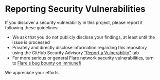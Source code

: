 # Reporting Security Vulnerabilities

If you discover a security vulnerability in this project, please report it following these guidelines:
- We ask that you do not publicly disclose your findings, at least until the issue is processed
- Privately and directly disclose information regarding this repository using the GitHub Security Advisory ["Report a Vulnerability"](https://github.com/flare-foundation/connected-chains-docker/security/advisories/new) tab
- For more serious or general Flare network security vulnerabilities, turn to [Flare's bug bounty on Immunefi](https://immunefi.com/bug-bounty/flarenetwork/information/)

We appreciate your efforts.

